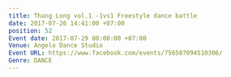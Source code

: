 ```yaml
---
title: Thang Long vol.1 -1vs1 Freestyle dance battle
date: 2017-07-26 14:41:00 +07:00
position: 52
Event date: 2017-07-29 00:00:00 +07:00
Venue: Angelo Dance Studio
Event URL: https://www.facebook.com/events/756507094510306/
Genre: DANCE
---
```


